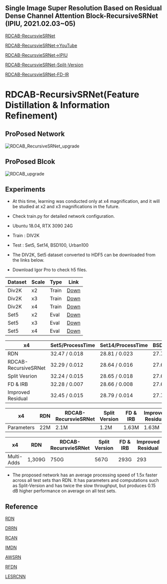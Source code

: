 ## Single Image Super Resolution Based on Residual Dense Channel Attention Block-RecursiveSRNet (IPIU, 2021.02.03~05) 

[RDCAB-RecursvieSRNet](https://github.com/HEEJOWOO/RDCAB-RecursiveSRNet-2021.02.IPIU-) 

[RDCAB-RecursvieSRNet→YouTube](https://www.youtube.com/watch?v=BW7Z-MUu7m4) 

[RDCAB-RecursvieSRNet→IPIU](http://www.ipiu.or.kr/2021/index.php)

[RDCAB-RecursvieSRNet-Split-Version](https://github.com/HEEJOWOO/RDCAB-RecursivSRNet-Split-Version-) 

[RDCAB-RecursvieSRNet-FD-IR](https://github.com/HEEJOWOO/RDCAB-RecursiveSRNet-FD-IR) 

# RDCAB-RecursivSRNet(Feature Distillation & Information Refinement)
## ProPosed Network
![RDCAB_RecursiveSRNet_upgrade](https://user-images.githubusercontent.com/61686244/120751086-5fc21380-c542-11eb-88c3-34d63d74f0d9.png)

## ProPosed Blcok
![RDCAB_upgrade](https://user-images.githubusercontent.com/61686244/120751102-694b7b80-c542-11eb-870e-a5f286adafca.png)


## Experiments
* At this time, learning was conducted only at x4 magnification, and it will be studied at x2 and x3 magnifications in the future.

* Check train.py for detailed network configuration.

* Ubuntu 18.04, RTX 3090 24G
* Train : DIV2K
* Test : Set5, Set14, BSD100, Urban100

* The DIV2K, Set5 dataset converted to HDF5 can be downloaded from the links below.
* Download Igor Pro to check h5 files.



|Dataset|Scale|Type|Link|
|-------|-----|----|----|
|Div2K|x2|Train|[Down](https://www.dropbox.com/s/41sn4eie37hp6rh/DIV2K_x2.h5?dl=0)|
|Div2K|x3|Train|[Down](https://www.dropbox.com/s/4piy2lvhrjb2e54/DIV2K_x3.h5?dl=0)|
|Div2K|x4|Train|[Down](https://www.dropbox.com/s/ie4a6t7f9n5lgco/DIV2K_x4.h5?dl=0)|
|Set5|x2|Eval|[Down](https://www.dropbox.com/s/b7v5vis8duh9vwd/Set5_x2.h5?dl=0)|
|Set5|x3|Eval|[Down](https://www.dropbox.com/s/768b07ncpdfmgs6/Set5_x3.h5?dl=0)|
|Set5|x4|Eval|[Down](https://www.dropbox.com/s/rtu89xyatbb71qv/Set5_x4.h5?dl=0)|



|x4|Set5/ProcessTime|Set14/ProcessTime|BSD100/ProcessTime|Urban100/ProcessTime|
|--|----------------|-----------------|------------------|--------------------|
|RDN|32.47 / 0.018|28.81 / 0.023|27.72 / 0.017|26.61 / 0.040|
|RDCAB-RecursiveSRNet|32.29 / 0.012|28.64 / 0.016|27.62 / 0.013|26.16 / 0.021|
|Split Vesrion|32.24 / 0.015|28.65 / 0.018|27.62 / 0.018|26.08 / 0.026|
|FD & IRB|32.28 / 0.007|28.66 / 0.008|27.64 / 0.006|26.19 / 0.010|
|Improved Residual|32.45 / 0.015|28.79 / 0.014|27.70 / 0.014|26.42 / 0.019|

|x4|RDN|RDCAB-RecursvieSRNet|Split Version|FD & IRB|Improved Residual|
|-|---|--------------------|-------------|--------|-----------------|
|Parameters|22M|2.1M|1.2M|1.63M|1.63M|

|x4|RDN|RDCAB-RecursvieSRNet|Split Version|FD & IRB|Improved Residual|
|-|---|--------------------|-------------|--------|-----------------|
|Multi-Adds|1,309G|750G|567G|293G|293|

* The proposed network has an average processing speed of 1.5x faster across all test sets than RDN. It has parameters and computations such as Split-Version and has twice the slow throughput, but produces 0.15 dB higher performance on average on all test sets.

## Reference
[RDN](https://arxiv.org/abs/1802.08797)

[DRRN](https://openaccess.thecvf.com/content_cvpr_2017/papers/Tai_Image_Super-Resolution_via_CVPR_2017_paper.pdf)

[RCAN](https://arxiv.org/abs/1807.02758)

[IMDN](https://arxiv.org/abs/1909.11856)

[AWSRN](https://arxiv.org/abs/1904.02358)

[RFDN](https://arxiv.org/abs/2009.11551)

[LESRCNN](https://arxiv.org/abs/2007.04344)
